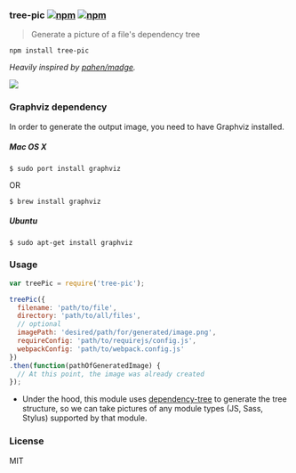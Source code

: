 ### tree-pic [![npm](http://img.shields.io/npm/v/tree-pic.svg)](https://npmjs.org/package/tree-pic) [![npm](http://img.shields.io/npm/dm/tree-pic.svg)](https://npmjs.org/package/tree-pic)

> Generate a picture of a file's dependency tree

`npm install tree-pic`

*Heavily inspired by [pahen/madge](https://github.com/pahen/madge).*

![](http://i.imgur.com/VFA25n7.png)

### Graphviz dependency

In order to generate the output image, you need to have Graphviz installed.

##### Mac OS X

	$ sudo port install graphviz

OR

	$ brew install graphviz

##### Ubuntu

	$ sudo apt-get install graphviz

### Usage

```js
var treePic = require('tree-pic');

treePic({
  filename: 'path/to/file',
  directory: 'path/to/all/files',
  // optional
  imagePath: 'desired/path/for/generated/image.png',
  requireConfig: 'path/to/requirejs/config.js',
  webpackConfig: 'path/to/webpack.config.js'
})
.then(function(pathOfGeneratedImage) {
  // At this point, the image was already created
});
```

* Under the hood, this module uses [dependency-tree](https://github.com/mrjoelkemp/node-dependency-tree) to generate the tree structure, so we can take pictures of any module types (JS, Sass, Stylus) supported by that module.

### License

MIT
